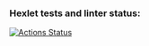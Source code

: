 ### Hexlet tests and linter status:
[![Actions Status](https://github.com/irina-vadimovna/frontend-project-46/actions/workflows/hexlet-check.yml/badge.svg)](https://github.com/irina-vadimovna/frontend-project-46/actions)
